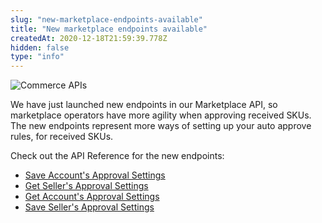 ```yaml
---
slug: "new-marketplace-endpoints-available"
title: "New marketplace endpoints available"
createdAt: 2020-12-18T21:59:39.778Z
hidden: false
type: "info"
---
```

![Commerce APIs](https://cdn.jsdelivr.net/gh/vtexdocs/dev-portal-content@main/images/new-marketplace-endpoints-available-0.png)

We have just launched new endpoints in our Marketplace API, so marketplace operators have more agility when approving received SKUs. The new endpoints represent more ways of setting up your auto approve rules, for received SKUs.

Check out the API Reference for the new endpoints:

- [Save Account's Approval Settings](https://developers.vtex.com/vtex-developer-docs/reference/sku-approval-settings#saveaccountconfig)
- [Get Seller's Approval Settings](https://developers.vtex.com/vtex-developer-docs/reference/sku-approval-settings#getselleraccountconfig)
- [Get Account's Approval Settings](https://developers.vtex.com/vtex-developer-docs/reference/sku-approval-settings#getaccountconfig)
- [Save Seller's Approval Settings](https://developers.vtex.com/vtex-developer-docs/reference/sku-approval-settings#putselleraccountconfig)
